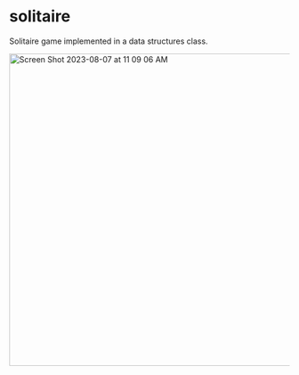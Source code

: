# solitaire
Solitaire game implemented in a data structures class. 

<img width="561" alt="Screen Shot 2023-08-07 at 11 09 06 AM" src="https://github.com/vichan7/solitaire/assets/117228381/9ccd7352-62f1-441e-866d-b80f611ad4d4">
